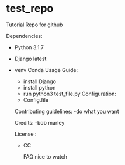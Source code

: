 # test_repo
Tutorial Repo for github

Dependencies:
  - Python 3.1.7
  - Django latest
  - venv Conda
    Usage Guide:
    - install Django
    - install python
    - run python3 test_file.py
    Configuration:
    - Config.file
   
    Contributing guidelines:
    -do what you want

    Credits:
    -bob marley

    License :
    - CC

      FAQ
      nice to watch
